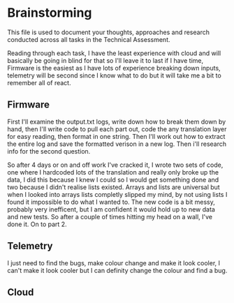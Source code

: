 # Brainstorming

This file is used to document your thoughts, approaches and research conducted across all tasks in the Technical Assessment.

Reading through each task, I have the least experience with cloud and will basically be going in blind for that so I'll leave it to last if I have time, Firmware is the easiest as I have lots of experience breaking down inputs, telemetry will be second since I know what to do but it will take me a bit to remember all of react.
## Firmware
First I'll examine the output.txt logs, write down how to break them down by hand, then I'll write code to pull each part out, code the any translation layer for easy reading, then format in one string. Then I'll work out how to extract the entire log and save the formatted verison in a new log. 
Then i'll research info for the second question.

So after 4 days or on and off work I've cracked it, I wrote two sets of code, one where I hardcoded lots of the translation and really only broke up the data, I did this because I knew I could so I would get something done and two because I didn't realise lists existed. Arrays and lists are universal but when I looked into arrays lists completly slipped my mind, by not using lists I found it impossible to do what I wanted to. The new code is a bit messy, probably very inefficent, but I am confident it would hold up to new data and new tests. So after a couple of times hitting my head on a wall, I've done it. On to part 2.
## Telemetry
I just need to find the bugs, make colour change and make it look cooler, I can't make it look cooler but I can definity change the colour and find a bug.


## Cloud